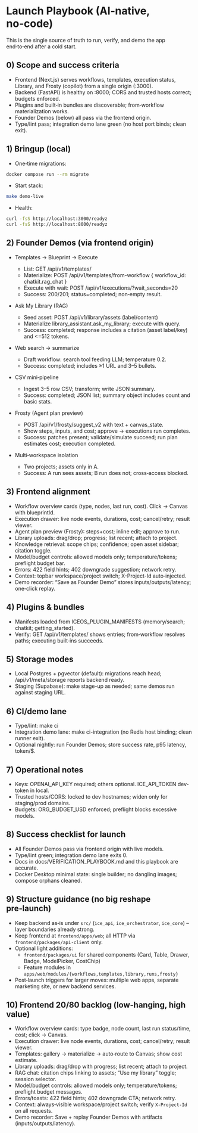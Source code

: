 # Launch Playbook (AI‑native, no‑code)

This is the single source of truth to run, verify, and demo the app end‑to‑end after a cold start.

## 0) Scope and success criteria
- Frontend (Next.js) serves workflows, templates, execution status, Library, and Frosty (copilot) from a single origin (:3000).
- Backend (FastAPI) is healthy on :8000; CORS and trusted hosts correct; budgets enforced.
- Plugins and built‑in bundles are discoverable; from‑workflow materialization works.
- Founder Demos (below) all pass via the frontend origin.
- Type/lint pass; integration demo lane green (no host port binds; clean exit).

## 1) Bringup (local)
- One‑time migrations:
```bash
docker compose run --rm migrate
```
- Start stack:
```bash
make demo-live
```
- Health:
```bash
curl -fsS http://localhost:3000/readyz
curl -fsS http://localhost:8000/readyz
```

## 2) Founder Demos (via frontend origin)
- Templates → Blueprint → Execute
  - List: GET /api/v1/templates/
  - Materialize: POST /api/v1/templates/from-workflow { workflow_id: chatkit.rag_chat }
  - Execute with wait: POST /api/v1/executions/?wait_seconds=20
  - Success: 200/201; status=completed; non‑empty result.

- Ask My Library (RAG)
  - Seed asset: POST /api/v1/library/assets (label/content)
  - Materialize library_assistant.ask_my_library; execute with query.
  - Success: completed; response includes a citation (asset label/key) and <=512 tokens.

- Web search → summarize
  - Draft workflow: search tool feeding LLM; temperature 0.2.
  - Success: completed; includes ≥1 URL and 3–5 bullets.

- CSV mini‑pipeline
  - Ingest 3–5 row CSV; transform; write JSON summary.
  - Success: completed; JSON list; summary object includes count and basic stats.

- Frosty (Agent plan preview)
  - POST /api/v1/frosty/suggest_v2 with text + canvas_state.
  - Show steps, inputs, and cost; approve → executions run completes.
  - Success: patches present; validate/simulate succeed; run plan estimates cost; execution completed.

- Multi‑workspace isolation
  - Two projects; assets only in A.
  - Success: A run sees assets; B run does not; cross‑access blocked.

## 3) Frontend alignment
- Workflow overview cards (type, nodes, last run, cost). Click → Canvas with blueprintId.
- Execution drawer: live node events, durations, cost; cancel/retry; result viewer.
- Agent plan preview (Frosty): steps+cost; inline edit; approve to run.
- Library uploads: drag/drop; progress; list recent; attach to project.
- Knowledge retrieval: scope chips; confidence; open asset sidebar; citation toggle.
- Model/budget controls: allowed models only; temperature/tokens; preflight budget bar.
- Errors: 422 field hints; 402 downgrade suggestion; network retry.
- Context: topbar workspace/project switch; X-Project-Id auto‑injected.
- Demo recorder: “Save as Founder Demo” stores inputs/outputs/latency; one‑click replay.

## 4) Plugins & bundles
- Manifests loaded from ICEOS_PLUGIN_MANIFESTS (memory/search; chatkit; getting_started).
- Verify: GET /api/v1/templates/ shows entries; from‑workflow resolves paths; executing built‑ins succeeds.

## 5) Storage modes
- Local Postgres + pgvector (default): migrations reach head; /api/v1/meta/storage reports backend ready.
- Staging (Supabase): make stage-up as needed; same demos run against staging URL.

## 6) CI/demo lane
- Type/lint: make ci
- Integration demo lane: make ci-integration (no Redis host binding; clean runner exit).
- Optional nightly: run Founder Demos; store success rate, p95 latency, token/$.

## 7) Operational notes
- Keys: OPENAI_API_KEY required; others optional. ICE_API_TOKEN dev-token in local.
- Trusted hosts/CORS: locked to dev hostnames; widen only for staging/prod domains.
- Budgets: ORG_BUDGET_USD enforced; preflight blocks excessive models.

## 8) Success checklist for launch
- All Founder Demos pass via frontend origin with live models.
- Type/lint green; integration demo lane exits 0.
- Docs in docs/VERIFICATION_PLAYBOOK.md and this playbook are accurate.
- Docker Desktop minimal state: single builder; no dangling images; compose orphans cleaned.

## 9) Structure guidance (no big reshape pre‑launch)
- Keep backend as‑is under `src/` (`ice_api`, `ice_orchestrator`, `ice_core`) – layer boundaries already strong.
- Keep frontend at `frontend/apps/web`; all HTTP via `frontend/packages/api-client` only.
- Optional light additions:
  - `frontend/packages/ui` for shared components (Card, Table, Drawer, Badge, ModelPicker, CostChip)
  - Feature modules in `apps/web/modules/{workflows,templates,library,runs,frosty}`
- Post‑launch triggers for larger moves: multiple web apps, separate marketing site, or new backend services.

## 10) Frontend 20/80 backlog (low‑hanging, high value)
- Workflow overview cards: type badge, node count, last run status/time, cost; click → Canvas.
- Execution drawer: live node events, durations, cost; cancel/retry; result viewer.
- Templates: gallery → materialize → auto‑route to Canvas; show cost estimate.
- Library uploads: drag/drop with progress; list recent; attach to project.
- RAG chat: citation chips linking to assets; “Use my library” toggle; session selector.
- Model/budget controls: allowed models only; temperature/tokens; preflight budget messages.
- Errors/toasts: 422 field hints; 402 downgrade CTA; network retry.
- Context: always‑visible workspace/project switch; verify `X-Project-Id` on all requests.
- Demo recorder: Save + replay Founder Demos with artifacts (inputs/outputs/latency).
